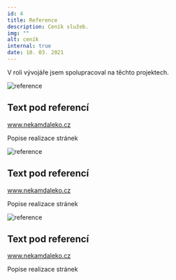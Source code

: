 ```yaml
---
id: 4
title: Reference
description: Ceník služeb.
img: ""
alt: ceník
internal: true
date: 10. 03. 2021
---
```


V roli vývojáře jsem spolupracoval na těchto projektech.
<br>
<div class="row testimonial">
  <div class="col-6 col-sm-4">
    <div class="testimonial__image mb-30">
      <img class="img-fluid" src="/img/blog/notebook-mac.jpg" alt="reference">
      <div class="testimonial__text">
        <h2>Text pod referencí</h2>
        <a class="testimonial__anchor" target="_blank" href="/odkaz jestli bude">www.nekamdaleko.cz</a>
        <p class="testimonial__description">Popise realizace stránek</p>
      </div>
    </div>
  </div>
  <div class="col-6 col-sm-4">
    <div class="testimonial__image mb-30">
      <img class="img-fluid" src="/img/blog/notebook-mac.jpg" alt="reference">
      <div class="testimonial__text">
        <h2>Text pod referencí</h2>
        <a class="testimonial__anchor" target="_blank" href="/odkaz jestli bude">www.nekamdaleko.cz</a>
        <p class="testimonial__description">Popise realizace stránek</p>
      </div>
    </div>
  </div>
  <div class="col-6 col-sm-4">
    <div class="testimonial__image mb-30">
      <img class="img-fluid" src="/img/blog/notebook-mac.jpg" alt="reference">
      <div class="testimonial__text">
        <h2>Text pod referencí</h2>
        <a class="testimonial__anchor" target="_blank" href="/odkaz jestli bude">www.nekamdaleko.cz</a>
        <p class="testimonial__description">Popise realizace stránek</p>
      </div>
    </div>
  </div>

</div>
